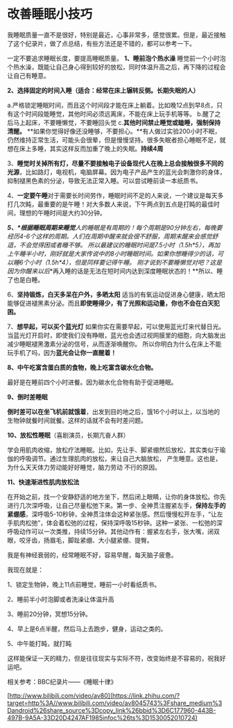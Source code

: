 # 改善睡眠小技巧

我睡眠质量一直不是很好，特别是最近，心事非常多，感觉很累。但是，最近接触了这个纪录片，做了点总结，有些方法还是不错的，都可以参考一下。

一定不要追求睡眠长度，要提高睡眠质量。
**1、睡前泡个热水澡**
睡觉前一个小时泡个热水澡，既能让自己身心得到较好的放松，同时体温升高之后，再下降的过程会让自己有睡意。


**2、选择固定的时间入睡（适合：经常在床上辗转反侧。长期失眠的人）**

a.严格锁定睡眠时间，而且这个时间段才能在床上躺着。比如晚12点到早8点，只有这个时间段能睡觉，其他时间必须远离床，不能在床上玩手机等等。
b.醒了之后马上起床，不要睡懒觉，不要睡回头觉
c.**其他时间禁止睡觉或瞌睡，强制保持清醒。**
**如果你觉得好像还没睡够，不要担心。**有人做过实验200小时不眠，仍然维持正常生活，可能头会很晕，但是慢慢坚持。很多失眠者担心睡眠不足，就想在床上多睡，其实这样反而加重了晚上的失眠。**持续4周**


3、**睡觉时关掉所有灯，尽量不要接触电子设备现代人在晚上总会接触很多不同的光源**，比如路灯，电视机，电脑屏幕。因为电子产品产生的蓝光会刺激你的身体，抑制褪黑色素的分泌，导致无法正常入睡。可以尝试睡前读一本纸质书。


4、**一定要午睡**对于需要长时间劳作，睡眠时间不足的人来说，一个建议是每天多打几次盹，最重要的是午睡！对大多数人来说，下午两点到五点是打盹的最佳时间，理想的午睡时间是大约30分钟。

***5、\*根据睡眠周期来睡觉**人的睡眠是有周期的！每个周期是**90分钟**左右，每晚要经历4-6个这样的周期。人们在周期中醒来就会很不舒服，周期末醒来会感觉舒适，不会觉得困或者睡不够。
所以最建议的睡眠时间是**7.5小时（1.5h\*5）**，再加上午睡半小时，刚好就是大家传说中的8小时睡眠时间。如果你想睡得少的话，可以睡**6个小时（1.5h\*4）**，但是同样要记得午睡。
刚才说到不要睡懒觉对吧？这是因为你醒来以后**再入睡的话是无法在短时间内达到深度睡眠状态的！**所以、睡了也是白睡。

6、**坚持锻炼，白天多呆在户外，多晒太阳**
适当的有氧运动促进身心健康，晒太阳能够促进褪黑素分泌。而且**即使睡得少，有了光照和运动量，你也不会在白天犯困。**


7、**想早起，可以买个蓝光灯**
如果你实在需要早起，可以使用蓝光灯来代替日光。
当蓝光灯开启时，即使我们没有睁眼，蓝光也会透过视网膜里的细胞，向大脑发出减少睡眠褪黑激素分泌的信号，从而逐渐唤醒你。
所以你明白为什么在床上不能玩手机了吗，因为**蓝光会让你一直醒着！**

**8、中午吃富含蛋白质的食物，晚上吃富含碳水化合物。**

最好是在睡前四个小时进餐。因为碳水化合物有助于促进睡眠。

**9、倒时差睡眠**

**倒时差可以在坐飞机前就饿着**，出发到目的地之后，饿16个小时以上，以当地的生物钟就餐时间就餐。这样的话就不会有时差问题。



**10、放松性睡眠**（喜剧演员，长期亢奋人群）

学会用肌肉收缩，放松疗法睡眠。比如，先让手、脚紧绷然后放松，其实类似于瑜伽的呼吸调节。通过生理肌肉的放松，来让自己大脑放松， 产生睡意。这也是，为什么天天体力劳动能好好睡觉，脑力劳动 不行的原因。



**11、快速渐进性肌肉放松法**

在开始之前，找一个安静舒适的地方坐下，然后闭上眼睛，让你的身体放松。你先进行几次深呼吸，让自己尽量松弛下来。第一步、全神贯注握紧左手，**保持左手的紧绷感**，深呼吸5-10秒钟，全神贯注体会这种紧张感。然后慢慢松开左手，“让左手肌肉松弛”，体会着松弛的过程，保持深呼吸15秒钟。这种一紧张、一松弛的深呼吸动作可以一次类推，持续15分钟。其他动作有：握紧左右手，张大嘴，闭双眼，咬牙齿，扬眉毛，脚趾紧绷、大小腿紧绷、提臀。



我是有神经衰弱的，经常睡眠不好，容易早醒，每天脑子疲惫。

我现在就是：

1、锁定生物钟，晚上11点前睡觉，睡前一小时看纸质书。

2、睡前半小时泡脚或者洗澡让体温升高

3、睡前20分钟，冥想15分钟。

4、早上是6点半醒，然后马上去跑步，健身，运动之类的。

5、中午能打盹，就打盹

这样能保证一天的精力，但是往往现实与实际不符，改变始终是不容易的，祝我好运吧。



相关参考：BBC纪录片——《睡眠十律》

[http://www.bilibili.com/video/av80](https://link.zhihu.com/?target=http%3A//www.bilibili.com/video/av8045743%3Fshare_medium%3Dandroid%26share_source%3Dcopy_link%26bbid%3D6C177960-443B-497B-9A5A-33D20D4247AF1985infoc%26ts%3D1530052010724)